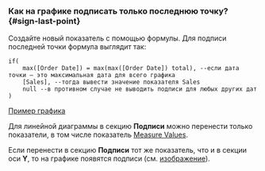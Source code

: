 ### Как на графике подписать только последнюю точку? {#sign-last-point}

Создайте новый показатель с помощью формулы. Для подписи последней точки формула выглядит так:

```
if(
    max([Order Date]) = max(max([Order Date]) total), --если дата точки — это максимальная дата для всего графика
    [Sales], --тогда вывести значение показателя Sales
    null --в противном случае не выводить подписи для любых других дат
)
```

[Пример графика](https://storage.yandexcloud.net/doc-files/line-chart.png)

Для линейной диаграммы в секцию **Подписи** можно перенести только показатели, в том числе показатель [Measure Values](../../datalens/concepts/chart/measure-values.md).

Если перенести в секцию **Подписи** тот же показатель, что и в секции оси **Y**, то на графике появятся подписи (см. [изображение](https://storage.yandexcloud.net/doc-files/signatures.png)).
